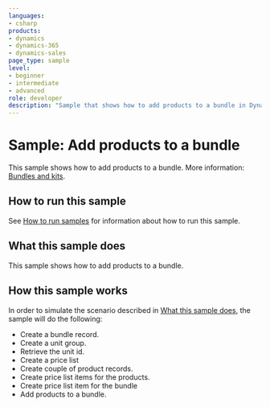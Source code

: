 ```yaml
---
languages:
- csharp
products:
- dynamics
- dynamics-365
- dynamics-sales
page_type: sample
level: 
- beginner
- intermediate
- advanced
role: developer
description: "Sample that shows how to add products to a bundle in Dynamics 365 Sales."
---
```


# Sample: Add products to a bundle

This sample shows how to add products to a bundle. More information: [Bundles and kits](https://docs.microsoft.com/dynamics365/customerengagement/on-premises/developer/create-manage-product-families-products-bundles-product-properties#BundlesKits).

## How to run this sample

See [How to run samples](https://github.com/microsoft/Dynamics365-Apps-Samples/blob/master/sales/README.md) for information about how to run this sample.

## What this sample does

This sample shows how to add products to a bundle.

## How this sample works

In order to simulate the scenario described in [What this sample does](#what-this-sample-does), the sample will do the following:

- Create a bundle record.
- Create a unit group.
- Retrieve the unit id.
- Create a price list
- Create couple of product records.
- Create price list items for the products.
- Create price list item for the bundle
- Add products to a bundle.
